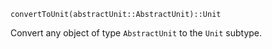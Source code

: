 ```
convertToUnit(abstractUnit::AbstractUnit)::Unit
```

Convert any object of type `AbstractUnit` to the `Unit` subtype.
